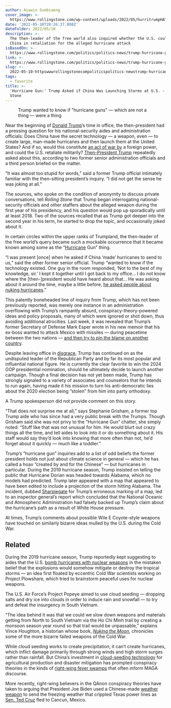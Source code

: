 ```yaml
---
author: Asawin Suebsaeng
cover_image: >-
  https://www.rollingstone.com/wp-content/uploads/2022/05/hurritrumpHAT.jpg?w=1600&h=900&crop=1
date: '2022-05-10T20:26:37.000Z'
dateFolder: 2022/05/10
description: >-
  The then-leader of the free world also inquired whether the U.S. could bomb
  China in retaliation for the alleged hurricane attack
isBasedOn: >-
  https://www.rollingstone.com/politics/politics-news/trump-hurricane-gun-china-world-war-1350638/
link: >-
  https://www.rollingstone.com/politics/politics-news/trump-hurricane-gun-china-world-war-1350638/
slug: >-
  2022-05-10-httpswwwrollingstonecompoliticspolitics-newstrump-hurricane-gun-china-world-war-1350638
tags:
  - favorite
title: >-
  'Hurricane Gun:' Trump Asked if China Was Launching Storms at U.S. - Rolling
  Stone
---
```

<figure><img alt="" sizes="" src="https://www.rollingstone.com/wp-content/uploads/2022/05/hurritrumpHAT.jpg?w=1581&amp;h=1054&amp;crop=1" srcset=""/><figcaption>Trump wanted to know if "hurricane guns" — which are not a thing — were a thing</figcaption></figure>
<p>Near the beginning of <a href="https://www.rollingstone.com/politics/politics-features/tucker-carlson-trump-vance-sexual-innuendo-1343899/">Donald Trump</a>’s time in office, the then-president had a pressing question for his national-security aides and administration officials: Does China have the secret technology — a weapon, even — to create large, man-made hurricanes and then launch them at the United States? And if so, would this constitute <a href="https://www.rollingstone.com/politics/politics-news/trump-destroy-drug-labs-missiles-1348271/">an act of war by</a> a foreign power, and could the U.S. retaliate militarily? <a href="https://www.rollingstone.com/politics/politics-news/madison-cawthorn-videos-trump-maga-endorsement-1350478/">Then-President Trump</a> repeatedly asked about this, according to two former senior administration officials and a third person briefed on the matter.</p>
<p>“It was almost too stupid for words,” said a former Trump official intimately familiar with the then-sitting president’s inquiry. “I did not get the sense he was joking at all.”</p>
<p>The sources, who spoke on the condition of anonymity to discuss private conversations, tell <em>Rolling Stone</em> that Trump began interrogating national-security officials and other staffers about the alleged weapon during the first year of his presidency, and his question would pop up sporadically until at least 2018. Two of the sources recalled that as Trump got deeper into the second year in his term, he started to drop the topic, and occasionally joked about it.</p>
<p>In certain circles within the upper ranks of Trumpland, the then-leader of the free world’s query became such a mockable occurrence that it became known among some as the “<a data-tag="hurricane" href="https://www.rollingstone.com/t/hurricane/">Hurricane</a> Gun” thing.</p>
<p>“I was present [once] when he asked if China ‘made’ hurricanes to send to us,” said the other former senior official. Trump “wanted to know if the technology existed. One guy in the room responded, ‘Not to the best of my knowledge, sir.’ I kept it together until I got back to my office… I do not know where the [then-]president would have heard about that… He was asking about it around the time, maybe a little before, <a href="https://www.axios.com/2019/08/25/trump-nuclear-bombs-hurricanes">he asked people about nuking hurricanes</a>.”</p>
<p>This patently boneheaded line of inquiry from Trump, which has not been previously reported, was merely one instance in an administration overflowing with Trump’s rampantly absurd, conspiracy-theory-powered ideas and policy proposals, many of which were ignored or shot down, thus avoiding additional atrocities. Last week, it was revealed that Trump’s former Secretary of Defense Mark Esper wrote in his new memoir that his ex-boss wanted to attack Mexico with missiles — during peacetime between the two nations — <a href="https://www.rollingstone.com/politics/politics-news/trump-destroy-drug-labs-missiles-1348271/">and then try to pin the blame on another country</a>.</p>
<p>Despite leaving office in <a href="https://www.rollingstone.com/politics/politics-news/judge-blames-trump-jan-6-riot-1260527/">disgrace</a>, Trump has continued on as the undisputed leader of the Republican Party and by far its most popular and influential national figure. He is currently the clear favorite to win the 2024 GOP presidential nomination, should he ultimately decide to launch another campaign. Though a final decision has not yet been made, Trump has strongly signaled to a variety of associates and counselors that he intends to run again, having made it his mission to turn his anti-democratic lies about the 2020 election being “stolen” from him into party orthodoxy.</p>
<p>A Trump spokesperson did not provide comment on this story.</p>
<p>“That does not surprise me at all,” says Stephanie Grisham, a former top Trump aide who has since had a very public break with the Trumps. Though Grisham said she was not privy to the “Hurricane Gun” chatter, she simply noted: “Stuff like that was not unusual for him. He would blurt out crazy things all the time, and tell aides to look into it or do something about it. His staff would say they’d look into knowing that more often than not, he’d forget about it quickly — much like a toddler.”</p>
<p>Trump’s “hurricane gun” inquiries add to a list of odd beliefs the former president holds not just about climate science in general — which he has called a hoax “created by and for the Chinese” — but hurricanes in particular. During the 2019 hurricane season, Trump insisted on telling the public that Hurricane Dorian was headed towards Alabama, which no models had predicted. Trump later appeared with a map that appeared to have been edited to include a projection of the storm hitting Alabama. The incident, dubbed <a href="https://www.rollingstone.com/tv/tv-news/colbert-trump-hurricane-dorian-sharpie-880317/">Sharpiegate</a> for Trump’s erroneous marking of a map, led to an inspector general’s report which concluded that the National Oceanic and Atmospheric Administration had falsely backed up Trump’s claim about the hurricane’s path as a result of White House pressure.</p>
<p>At times, Trump’s comments about possible Wile E Coyote-style weapons have touched on similarly bizarre ideas mulled by the U.S. during the Cold War.</p>
<h2> Related </h2>
<p>During the 2019 hurricane season, Trump reportedly kept suggesting to aides that the U.S. <a href="https://www.axios.com/2019/08/25/trump-nuclear-bombs-hurricanes">bomb hurricanes with nuclear weapons</a> in the mistaken belief that the explosions would somehow mitigate or destroy the tropical storms — an idea first floated by eccentric Cold War scientists working on Project Plowshare, which tried to brainstorm peaceful uses for nuclear weapons.</p>
<p>The U.S. Air Force’s Project Popeye aimed to use cloud seeding — dropping salts and dry ice into clouds in order to induce rain and snowfall — to try and defeat the insurgency in South Vietnam.</p>
<p>“The idea behind it was that we could we slow down weapons and materials getting from North to South Vietnam via the Ho Chi Minh trail by creating a monsoon season year round so that trail would be unpassable,” explains Vince Houghton, a historian whose book, <a href="https://www.amazon.com/Nuking-Moon-Vince-Houghton-audiobook/dp/B07QY9KPD3/?asc_source=web&amp;asc_campaign=web&amp;asc_refurl=https%3A%2F%2Fwww.rollingstone.com%2Fpolitics%2Fpolitics-news%2Ftrump-hurricane-gun-china-world-war-1350638%2F"><em>Nuking the Moon</em></a>, chronicles some of the more bizarre failed weapons of the Cold War.</p>
<p>While cloud seeding works to create precipitation, it can’t create hurricanes, which inflict damage primarily through strong winds and high storm surges rather than rainfall. But China’s investment in <a href="http://english.www.gov.cn/policies/latestreleases/202012/02/content_WS5fc76218c6d0f7257694125e.html">cloud-seeding technology</a> for agricultural production and disaster mitigation has prompted conspiracy theories in the kinds of <a href="https://twitter.com/RightWingWatch/status/1378076715084345344">right-wing fever swamps</a> that often inform MAGA discourse.</p>
<p>More recently, right-wing believers in the QAnon conspiracy theories have taken to arguing that President Joe Biden used a Chinese-made <a href="https://twitter.com/RightWingWatch/status/1378076715084345344">weather weapon</a> to send the freezing weather that crippled Texas power lines as <a href="https://www.rollingstone.com/politics/politics-news/ted-cruz-cancun-texas-power-crisis-1129693/">Sen. Ted Cruz</a> fled to Cancun, Mexico.</p>
